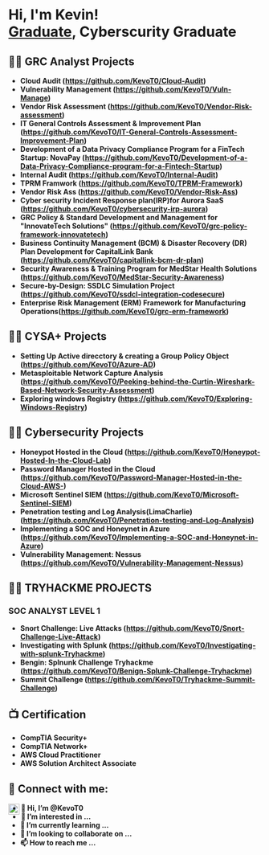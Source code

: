 <h1>Hi, I'm Kevin! <br/><a href="https://github.com/KevoT0">Graduate</a>, Cyberscurity Graduate</h1>

<h2>👨‍💻 GRC Analyst Projects</h2>

- <b> Cloud Audit (https://github.com/KevoT0/Cloud-Audit)<b>
- <b> Vulnerability Management (https://github.com/KevoT0/Vuln-Manage)<b>
- <b> Vendor Risk Assessment (https://github.com/KevoT0/Vendor-Risk-assessment)<b>
- <b> IT General Controls Assessment & Improvement Plan (https://github.com/KevoT0/IT-General-Controls-Assessment-Improvement-Plan)<b>
- <b> Development of a Data Privacy Compliance Program for a FinTech Startup: NovaPay (https://github.com/KevoT0/Development-of-a-Data-Privacy-Compliance-program-for-a-Fintech-Startup)<b>
- <b> Internal Audit (https://github.com/KevoT0/Internal-Audit)<b>
- <b> TPRM Framwork (https://github.com/KevoT0/TPRM-Framework)<b>
- <b> Vendor Risk Ass (https://github.com/KevoT0/Vendor-Risk-Ass)<b>
- <b> Cyber security Incident Response plan(IRP)for Aurora SaaS (https://github.com/KevoT0/cybersecurity-irp-aurora)<b>
- <b> GRC Policy & Standard Development and Management for "InnovateTech Solutions" (https://github.com/KevoT0/grc-policy-framework-innovatetech)<b>
- <b> Business Continuity Management (BCM) & Disaster Recovery (DR) Plan Development for CapitalLink Bank (https://github.com/KevoT0/capitallink-bcm-dr-plan)<b>
- <b> Security Awareness & Training Program for MedStar Health Solutions (https://github.com/KevoT0/MedStar-Security-Awareness)<b>
- <b> Secure-by-Design: SSDLC Simulation Project (https://github.com/KevoT0/ssdcl-integration-codesecure)<b>
- <b> Enterprise Risk Management (ERM) Framework for Manufacturing Operations(https://github.com/KevoT0/grc-erm-framework)<b>

<h2>👨‍💻 CYSA+ Projects</h2>

- <b> Setting Up Active direcctory & creating a Group Policy Object (https://github.com/KevoT0/Azure-AD)<b>
- <b> Metasploitable Network Capture Analysis (https://github.com/KevoT0/Peeking-behind-the-Curtin-Wireshark-Based-Network-Security-Assessment)<b>
- <b> Exploring windows Registry (https://github.com/KevoT0/Exploring-Windows-Registry)<b>

<h2>👨‍💻 Cybersecurity Projects</h2>

- <b>Honeypot Hosted in the Cloud (https://github.com/KevoT0/Honeypot-Hosted-In-the-Cloud-Lab) <b>
- <b>Password Manager Hosted in the Cloud (https://github.com/KevoT0/Password-Manager-Hosted-in-the-Cloud-AWS-) <b>
- <b>Microsoft Sentinel SIEM (https://github.com/KevoT0/Microsoft-Sentinel-SIEM) <b>
- <b>Penetration testing and Log Analysis(LimaCharlie) (https://github.com/KevoT0/Penetration-testing-and-Log-Analysis) <b>
- <b>Implementing a SOC and Honeynet in Azure (https://github.com/KevoT0/Implementing-a-SOC-and-Honeynet-in-Azure)<b>
- <b>Vulnerability Management: Nessus (https://github.com/KevoT0/Vulnerability-Management-Nessus)<b>

<h2>👨‍💻 TRYHACKME PROJECTS </h2>
<h3> SOC ANALYST LEVEL 1 </h3>

- <b>Snort Challenge: Live Attacks (https://github.com/KevoT0/Snort-Challenge-Live-Attack) <b>
- <b>Investigating with Splunk (https://github.com/KevoT0/Investigating-with-splunk-Tryhackme)
- <b>Bengin: Splnunk Challenge Tryhackme (https://github.com/KevoT0/Benign-Splunk-Challenge-Tryhackme)
- <b>Summit Challenge (https://github.com/KevoT0/Tryhackme-Summit-Challenge)

<h2>📺 Certification</h2>

- CompTIA Security+
- CompTIA Network+
- AWS Cloud Practitioner
- AWS Solution Architect Associate

<h2> 🤳 Connect with me:</h2>

[<img align="left" alt="JoshMadakor | LinkedIn" width="22px" src="https://cdn.jsdelivr.net/npm/simple-icons@v3/icons/linkedin.svg" />][linkedin]

[linkedin]: https://linkedin.com/in/akano-kevin-oluwatosin

<!--
**joshmadakor1/joshmadakor1** is a ✨ _special_ ✨ repository because its `README.md` (this file) appears on your GitHub profile.

Here are some ideas to get you started:

- 🔭 I’m currently working on ...
- 🌱 I’m currently learning ...
- 👯 I’m looking to collaborate on ...
- 🤔 I’m looking for help with ...
- 💬 Ask me about ...
- 📫 How to reach me: ...
- 😄 Pronouns: ...
- ⚡ Fun fact: ...
-->


- 👋 Hi, I’m @KevoT0
- 👀 I’m interested in ...
- 🌱 I’m currently learning ...
- 💞️ I’m looking to collaborate on ...
- 📫 How to reach me ...

<!---
KevoT0/KevoT0 is a ✨ special ✨ repository because its `README.md` (this file) appears on your GitHub profile.
You can click the Preview link to take a look at your changes.
--->
